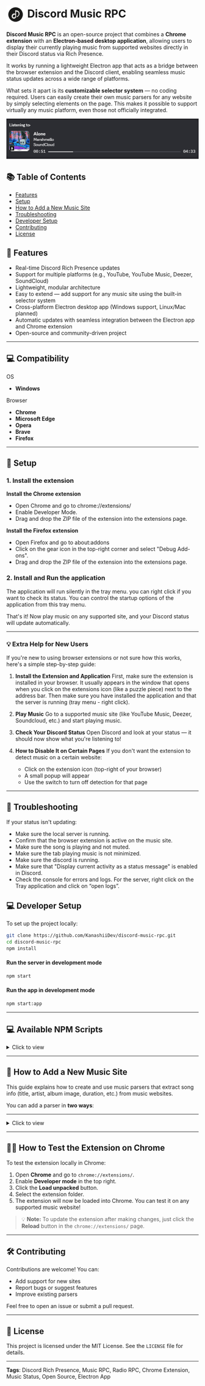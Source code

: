 # <img align="center" src="assets/icon/icon.png" alt="Extension Icon" width="48" height="48"> Discord Music RPC

**Discord Music RPC** is an open-source project that combines a **Chrome extension** with an **Electron-based desktop application**, allowing users to display their currently playing music from supported websites directly in their Discord status via Rich Presence. 

It works by running a lightweight Electron app that acts as a bridge between the browser extension and the Discord client, enabling seamless music status updates across a wide range of platforms.

What sets it apart is its **customizable selector system** — no coding required. Users can easily create their own music parsers for any website by simply selecting elements on the page. This makes it possible to support virtually any music platform, even those not officially integrated.

![Extension Main Popup](assets/images/preview.png)

## 📚 Table of Contents

- [Features](#-features)
- [Setup](#-setup)
- [How to Add a New Music Site](#-how-to-add-a-new-music-site)
- [Troubleshooting](#-troubleshooting)
- [Developer Setup](#-developer-setup)
- [Contributing](#-contributing)
- [License](#-license)

## 🚀 Features

- Real-time Discord Rich Presence updates
- Support for multiple platforms (e.g., YouTube, YouTube Music, Deezer, SoundCloud)
- Lightweight, modular architecture
- Easy to extend — add support for any music site using the built-in selector system
- Cross-platform Electron desktop app (Windows support, Linux/Mac planned)
- Automatic updates with seamless integration between the Electron app and Chrome extension
- Open-source and community-driven project

---

## 💻 Compatibility

OS

- **Windows**

Browser

- **Chrome**
- **Microsoft Edge**
- **Opera**
- **Brave**
- **Firefox**

---

## 🔧 Setup

### 1. Install the extension

**Install the Chrome extension**

- Open Chrome and go to chrome://extensions/
- Enable Developer Mode.
- Drag and drop the ZIP file of the extension into the extensions page.

**Install the Firefox extension**

- Open Firefox and go to about:addons
- Click on the gear icon in the top-right corner and select "Debug Add-ons".
- Drag and drop the ZIP file of the extension into the extensions page.

### 2. Install and Run the application

The application will run silently in the tray menu. you can right click if you want to check its status.
You can control the startup options of the application from this tray menu.

That's it! Now play music on any supported site, and your Discord status will update automatically.

---

### 💡 Extra Help for New Users

If you're new to using browser extensions or not sure how this works, here's a simple step-by-step guide:

1. **Install the Extension and Application**
   First, make sure the extension is installed in your browser. It usually appears in the window that opens when you click on the extensions icon (like a puzzle piece) next to the address bar.
   Then make sure you have installed the application and that the server is running (tray menu - right click).

2. **Play Music**
   Go to a supported music site (like YouTube Music, Deezer, Soundcloud, etc.) and start playing music.

3. **Check Your Discord Status**
   Open Discord and look at your status — it should now show what you're listening to!

4. **How to Disable It on Certain Pages**
   If you don't want the extension to detect music on a certain website:

   - Click on the extension icon (top-right of your browser)
   - A small popup will appear
   - Use the switch to turn off detection for that page

---

## 🐞 Troubleshooting

If your status isn't updating:

- Make sure the local server is running.
- Confirm that the browser extension is active on the music site.
- Make sure the song is playing and not muted.
- Make sure the tab playing music is not minimized.
- Make sure the discord is running.
- Make sure that "Display current activity as a status message" is enabled in Discord.
- Check the console for errors and logs. For the server, right click on the Tray application and click on “open logs”.

## 💻 Developer Setup

To set up the project locally:

```bash
git clone https://github.com/KanashiiDev/discord-music-rpc.git
cd discord-music-rpc
npm install
```

#### Run the server in development mode

```bash
npm start
```

#### Run the app in development mode

```bash
npm start:app
```

---

## 💻 Available NPM Scripts

<details>
<summary>Click to view</summary>

### Start & Development

- **`npm start`**
  Starts the Node.js backend server.

- **`npm run start:app`**
  Launches the Electron application for desktop testing.

---

### Application Build

- **`npm run build`**
  Builds a Windows 64-bit Electron application.

- **`npm run pack`**
  Creates the app directory without generating an installer (`--dir` mode).

---

### Browser Extension Build

- **`npm run build:chrome`**
  Builds the Chrome extension using `TARGET=chrome` with `buildExtensions.js`.

- **`npm run build:firefox`**
  Builds the Firefox extension using `TARGET=firefox` with `buildExtensions.js`.

- **`npm run build:extensions`**
  Builds both Chrome and Firefox extensions.

---

### Browser Extension Packaging (ZIP)

- **`npm run pack:chrome`**
  Zips the Chrome extension into a distributable format.

- **`npm run pack:firefox`**
  Zips the Firefox extension into a distributable format.

- **`npm run pack:extensions`**
  Zips both Chrome and Firefox extensions.

---

### Combined Build & Package

- **`npm run build-and-pack`**
  Builds and packages both Chrome and Firefox extensions.

- **`npm run build-and-pack:chrome`**
  Builds and packages only the Chrome extension.

- **`npm run build-and-pack:firefox`**
Builds and packages only the Firefox extension.
</details>

---

## 🧩 How to Add a New Music Site

This guide explains how to create and use music parsers that extract song info (title, artist, album image, duration, etc.) from music websites.

You can add a parser in **two ways**:

---

<details>
<summary>Click to view</summary>

## ✨ Option 1: Add Parser with Plugin UI (No Code) (for simple websites)

**You don’t need to write any code. Just follow these steps:**

1. **Click the plugin icon** in your browser.
2. Click **"Add Music Parser"**.
3. On the opened section, click the **“+” icon** next to each required element:
   - Title
   - Artist
   - Album Image
   - (Optional) Time Passed / Duration
4. In the **“Most Stable Selector”** section, choose the selector that looks the cleanest and most stable.
5. Click **"Save"** and refresh the page.

**Notes**

* If only **“Duration”** is available, you can still add it. The app will calculate playback time starting from when the song changes until the full duration is reached.
* If **“Time Passed”** and **“Duration”** are combined (e.g., `0:12 / 2:20`), you can use the same selector for both.
* You can add any link you want in the **“Link”** field, or leave it blank. If left blank, the current site’s address will be used automatically.
* To apply your parser to the entire site, simply leave the **regex** field empty.
* You can add multiple regex patterns. There are two ways to do this:
  1. `regex1,regex2`
  2. `[/regex1/, /regex2/]`

---

## 🔧 Option 2: Add Parser Using Code (for more advanced websites)

You can also manually register a parser with JavaScript using the `registerParser()` function.
Create a new file in the `extension/parsers/` directory, named `<yourSite>.js`. Use this template:

```js
registerParser({
  domain: "example.com", // Website domain
  title: "Example", // Display title
  urlPatterns: [/.*/], // Only run on specific paths (Regex)

  fn: function () {
    // You can define and use helper functions here if needed
    return {
      title: getText(".now-playing-title"), // Song title
      artist: getText(".now-playing-artist"), // Artist name
      image: getImage("img.album_art"), // Album image
      timePassed: getText(".time-display-played"), // Played time (optional)
      duration: getText(".time-display-total"), // Total duration (optional)
      source: "Example", // Source label
      songUrl: "example.com", // Link to song/station (optional)
    };
  },
});
```

---

## 🔧 Available Helpers

### `getText(selector, options?)`

Gets text or attribute from an element.

```js
getText(".title"); // Gets textContent
getText(".link", { attr: "href" }); // Gets attribute
getText(".song", {
  attr: "href",
  transform: (v) => v.slice(1), // Transforms "/song" → "song"
});
```

---

### `getImage(selector)`

Gets image `src` or CSS `background-image` URL from an element.

```js
getImage(".cover img");
```

---

## 📝 Tips

- Always provide `title`, `artist`, and `image` when available.
- Use `urlPatterns` to limit the parser to specific pages.
- If time info is available, include `timePassed`, `duration` to calculate `position`, `progress`, and timestamps.
- Use `getText` and `getImage` to keep your code clean and reliable.
- Use your browser’s developer tools (right-click > Inspect) to find the correct selectors.

</details>

---

## 🧑‍💻 How to Test the Extension on Chrome

To test the extension locally in Chrome:

1. Open **Chrome** and go to `chrome://extensions/`.
2. Enable **Developer mode** in the top right.
3. Click the **Load unpacked** button.
4. Select the extension folder.
5. The extension will now be loaded into Chrome. You can test it on any supported music website!

> 💡 **Note:** To update the extension after making changes, just click the **Reload** button in the `chrome://extensions/` page.

---

## 🛠️ Contributing

Contributions are welcome! You can:

- Add support for new sites
- Report bugs or suggest features
- Improve existing parsers

Feel free to open an issue or submit a pull request.

---

## 📄 License

This project is licensed under the MIT License. See the `LICENSE` file for details.

---

**Tags**: Discord Rich Presence, Music RPC, Radio RPC, Chrome Extension, Music Status, Open Source, Electron App
